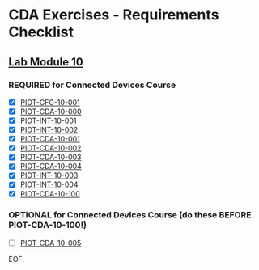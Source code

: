# CDA Exercises - Requirements Checklist

## [Lab Module 10](https://github.com/orgs/programming-the-iot/projects/1#column-10488510)

### REQUIRED for Connected Devices Course

- [x] [PIOT-CFG-10-001](https://github.com/programming-the-iot/book-exercise-tasks/issues/154)
- [x] [PIOT-CDA-10-000](https://github.com/programming-the-iot/book-exercise-tasks/issues/2)
- [x] [PIOT-INT-10-001](https://github.com/programming-the-iot/book-exercise-tasks/issues/108)
- [x] [PIOT-INT-10-002](https://github.com/programming-the-iot/book-exercise-tasks/issues/109)
- [x] [PIOT-CDA-10-001](https://github.com/programming-the-iot/book-exercise-tasks/issues/155)
- [x] [PIOT-CDA-10-002](https://github.com/programming-the-iot/book-exercise-tasks/issues/110)
- [x] [PIOT-CDA-10-003](https://github.com/programming-the-iot/book-exercise-tasks/issues/90)
- [x] [PIOT-CDA-10-004](https://github.com/programming-the-iot/book-exercise-tasks/issues/111)
- [x] [PIOT-INT-10-003](https://github.com/programming-the-iot/book-exercise-tasks/issues/88)
- [x] [PIOT-INT-10-004](https://github.com/programming-the-iot/book-exercise-tasks/issues/114)
- [x] [PIOT-CDA-10-100](https://github.com/programming-the-iot/book-exercise-tasks/issues/3)

### OPTIONAL for Connected Devices Course (do these BEFORE PIOT-CDA-10-100!)

- [ ] [PIOT-CDA-10-005](https://github.com/programming-the-iot/book-exercise-tasks/issues/156)

EOF.
